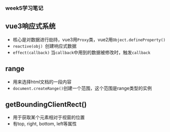 ### week5学习笔记
## vue3响应式系统
* 核心是对数据进行劫持，vue3用`Proxy`类，vue2用`Object.defineProperty()`
* `reactive(obj) `创建响应式数据
* `effect(callback)` 当`callback`中用到的数据被修改时，触发`callback`

## range
* 用来选择html文档的一段内容
* `document.createRange()`创建一个范围，这个范围是range类型的实例


## getBoundingClientRect()
* 用于获取某个元素相对于视窗的位置
* 有top, right, bottom, left等属性
